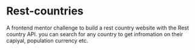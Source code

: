 # Rest-countries
A frontend mentor challenge to build a rest country website with the Rest country API. you can search for any country to get infromation on their capiyal, population currency etc.
